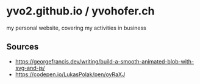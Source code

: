 # yvo2.github.io / yvohofer.ch
my personal website, covering my activities in business

## Sources
- https://georgefrancis.dev/writing/build-a-smooth-animated-blob-with-svg-and-js/
- https://codepen.io/LukasPolak/pen/oyRaXJ